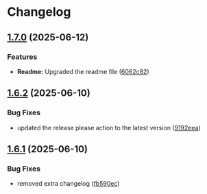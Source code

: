 # Changelog

## [1.7.0](https://github.com/Phylax-IAM/phylax_iam_design/compare/v1.6.2...v1.7.0) (2025-06-12)


### Features

* **Readme:** Upgraded the readme file ([6062c82](https://github.com/Phylax-IAM/phylax_iam_design/commit/6062c82ea5f30238695c8ef7a0d9f7f4927241a0))

## [1.6.2](https://github.com/phylax-iam-root/phylax_design/compare/v1.6.1...v1.6.2) (2025-06-10)


### Bug Fixes

* updated the release please action to the latest version ([9192eea](https://github.com/phylax-iam-root/phylax_design/commit/9192eeab951874cc9fbf90312321849ba4f8f1d1))

## [1.6.1](https://github.com/phylax-iam-root/phylax_design/compare/v1.6.0...v1.6.1) (2025-06-10)


### Bug Fixes

* removed extra changelog ([fb590ec](https://github.com/phylax-iam-root/phylax_design/commit/fb590ec1433cb25bf0c626b9ff0ce3901cf2bd75))
